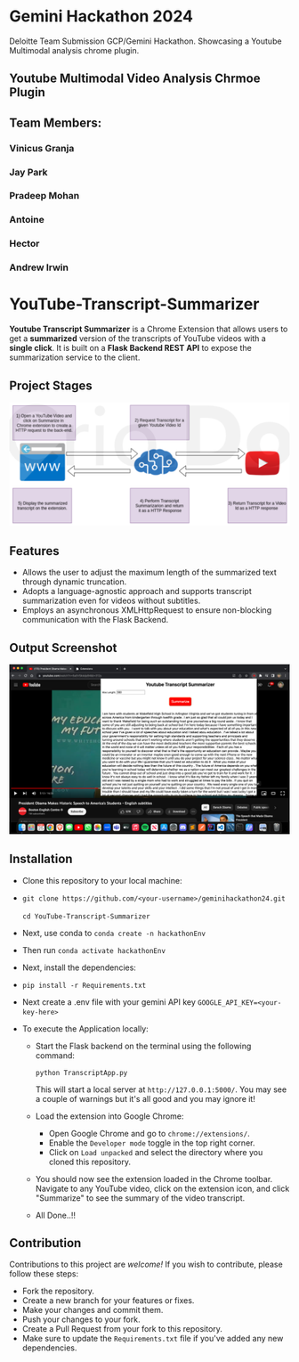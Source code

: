 # Gemini Hackathon 2024
Deloitte Team Submission GCP/Gemini Hackathon. Showcasing a Youtube Multimodal analysis chrome plugin.

## Youtube Multimodal Video Analysis Chrmoe Plugin
## Team Members:
### Vinicus Granja
### Jay Park
### Pradeep Mohan
### Antoine
### Hector
### Andrew Irwin


# YouTube-Transcript-Summarizer

**Youtube Transcript Summarizer** is a Chrome Extension that allows users to get a **summarized** version of the transcripts of YouTube videos with a **single click**. It is built on a **Flask Backend REST API** to expose the summarization service to the client.


## Project Stages
![alt text](/extention/images/stages.png?raw=true)


## Features
- Allows the user to adjust the maximum length of the summarized text through dynamic truncation.
- Adopts a language-agnostic approach and supports transcript summarization even for videos without subtitles.
- Employs an asynchronous XMLHttpRequest to ensure non-blocking communication with the Flask Backend.


## Output Screenshot
![alt text](/extention/images/output.png?raw=true)

## Installation
- Clone this repository to your local machine:
-
  ```
  git clone https://github.com/<your-username>/geminihackathon24.git

  cd YouTube-Transcript-Summarizer
  ```
- Next, use conda to `conda create -n hackathonEnv`
- Then run `conda activate hackathonEnv`
- Next, install the dependencies:
-
  ```
  pip install -r Requirements.txt
  ```

- Next create a .env file with your gemini API key `GOOGLE_API_KEY=<your-key-here>`
- To execute the Application locally:
  - Start the Flask backend on the terminal using the following command:

    ```
    python TranscriptApp.py
    ```
    This will start a local server at ```http://127.0.0.1:5000/```. You may see a couple of warnings but it's all good and you may ignore it!
  - Load the extension into Google Chrome:
    - Open Google Chrome and go to ```chrome://extensions/```.
    - Enable the ```Developer mode``` toggle in the top right corner.
    - Click on ```Load unpacked``` and select the directory where you cloned this repository.
  - You should now see the extension loaded in the Chrome toolbar. Navigate to any YouTube video, click on the extension icon, and click "Summarize" to see the summary of the video   transcript.
  - All Done..!!


## Contribution
Contributions to this project are *welcome!* If you wish to contribute, please follow these steps:
- Fork the repository.
- Create a new branch for your features or fixes.
- Make your changes and commit them.
- Push your changes to your fork.
- Create a Pull Request from your fork to this repository.
- Make sure to update the ```Requirements.txt``` file if you've added any new dependencies.
